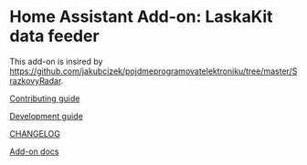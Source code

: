 # Home Assistant Add-on: LaskaKit data feeder

This add-on is insired by https://github.com/jakubcizek/pojdmeprogramovatelektroniku/tree/master/SrazkovyRadar.

[Contributing guide](.github/CONTRIBUTING.md)

[Development guide](.github/development.md)

[CHANGELOG](CHANGELOG.md)

[Add-on docs](laskakit-data-feeder/DOCS.md)
